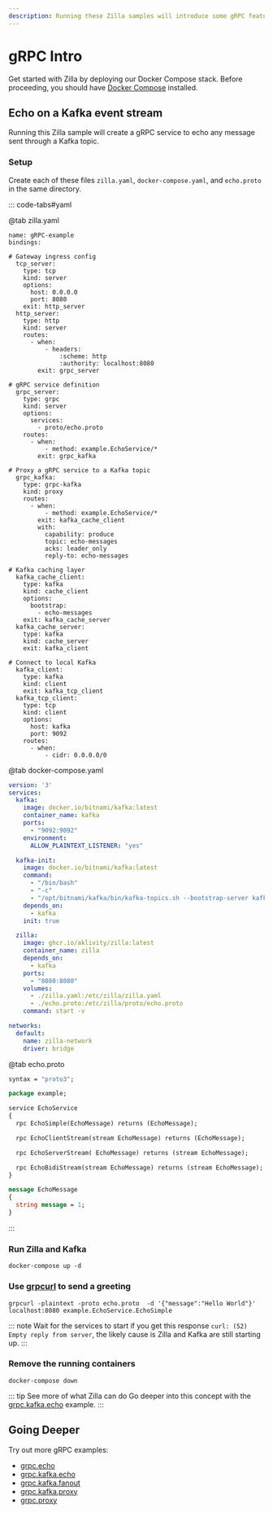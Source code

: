 ```yaml
---
description: Running these Zilla samples will introduce some gRPC features.
---
```


# gRPC Intro

Get started with Zilla by deploying our Docker Compose stack. Before proceeding, you should have [Docker Compose](https://docs.docker.com/compose/gettingstarted/) installed.

## Echo on a Kafka event stream

Running this Zilla sample will create a gRPC service to echo any message sent through a Kafka topic.

### Setup

Create each of these files `zilla.yaml`, `docker-compose.yaml`, and `echo.proto` in the same directory.

::: code-tabs#yaml

@tab zilla.yaml

```yaml{40,44,46}
name: gRPC-example
bindings:

# Gateway ingress config
  tcp_server:
    type: tcp
    kind: server
    options:
      host: 0.0.0.0
      port: 8080
    exit: http_server
  http_server:
    type: http
    kind: server
    routes:
      - when:
          - headers:
              :scheme: http
              :authority: localhost:8080
        exit: grpc_server

# gRPC service definition
  grpc_server:
    type: grpc
    kind: server
    options:
      services:
        - proto/echo.proto
    routes:
      - when:
          - method: example.EchoService/*
        exit: grpc_kafka

# Proxy a gRPC service to a Kafka topic
  grpc_kafka:
    type: grpc-kafka
    kind: proxy
    routes:
      - when:
          - method: example.EchoService/*
        exit: kafka_cache_client
        with:
          capability: produce
          topic: echo-messages
          acks: leader_only
          reply-to: echo-messages

# Kafka caching layer
  kafka_cache_client:
    type: kafka
    kind: cache_client
    options:
      bootstrap:
        - echo-messages
    exit: kafka_cache_server
  kafka_cache_server:
    type: kafka
    kind: cache_server
    exit: kafka_client

# Connect to local Kafka
  kafka_client:
    type: kafka
    kind: client
    exit: kafka_tcp_client
  kafka_tcp_client:
    type: tcp
    kind: client
    options:
      host: kafka
      port: 9092
    routes:
      - when:
          - cidr: 0.0.0.0/0

```

@tab docker-compose.yaml

```yaml
version: '3'
services:
  kafka:
    image: docker.io/bitnami/kafka:latest
    container_name: kafka
    ports:
      - "9092:9092"
    environment:
      ALLOW_PLAINTEXT_LISTENER: "yes"

  kafka-init:
    image: docker.io/bitnami/kafka:latest
    command: 
      - "/bin/bash"
      - "-c"
      - "/opt/bitnami/kafka/bin/kafka-topics.sh --bootstrap-server kafka:9092 --create --if-not-exists --topic echo-messages"
    depends_on:
      - kafka
    init: true

  zilla:
    image: ghcr.io/aklivity/zilla:latest
    container_name: zilla
    depends_on:
      - kafka
    ports:
      - "8080:8080"
    volumes:
      - ./zilla.yaml:/etc/zilla/zilla.yaml
      - ./echo.proto:/etc/zilla/proto/echo.proto
    command: start -v

networks:
  default:
    name: zilla-network
    driver: bridge

```

@tab echo.proto

```protobuf
syntax = "proto3";

package example;

service EchoService
{
  rpc EchoSimple(EchoMessage) returns (EchoMessage);

  rpc EchoClientStream(stream EchoMessage) returns (EchoMessage);

  rpc EchoServerStream( EchoMessage) returns (stream EchoMessage);

  rpc EchoBidiStream(stream EchoMessage) returns (stream EchoMessage);
}

message EchoMessage
{
  string message = 1;
}

```

:::

### Run Zilla and Kafka

```bash:no-line-numbers
docker-compose up -d
```

### Use [grpcurl](https://github.com/fullstorydev/grpcurl) to send a greeting

```bash:no-line-numbers
grpcurl -plaintext -proto echo.proto  -d '{"message":"Hello World"}' localhost:8080 example.EchoService.EchoSimple
```

::: note Wait for the services to start
if you get this response `curl: (52) Empty reply from server`, the likely cause is Zilla and Kafka are still starting up.
:::

### Remove the running containers

```bash:no-line-numbers
docker-compose down
```

::: tip See more of what Zilla can do
Go deeper into this concept with the [grpc.kafka.echo](https://github.com/aklivity/zilla-examples/tree/main/grpc.kafka.echo) example.
:::

## Going Deeper

Try out more gRPC examples:

- [grpc.echo](https://github.com/aklivity/zilla-examples/tree/main/grpc.echo)
- [grpc.kafka.echo](https://github.com/aklivity/zilla-examples/tree/main/grpc.kafka.echo)
- [grpc.kafka.fanout](https://github.com/aklivity/zilla-examples/tree/main/grpc.kafka.fanout)
- [grpc.kafka.proxy](https://github.com/aklivity/zilla-examples/tree/main/grpc.kafka.proxy)
- [grpc.proxy](https://github.com/aklivity/zilla-examples/tree/main/grpc.proxy)
